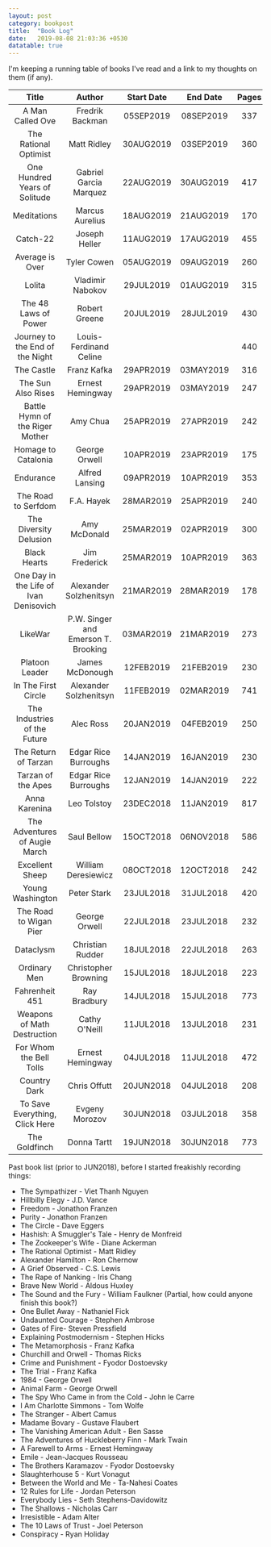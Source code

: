 ```yaml
---
layout: post
category: bookpost
title:  "Book Log"
date:   2019-08-08 21:03:36 +0530
datatable: true
---
```


I'm keeping a running table of books I've read and a link to my thoughts on them (if any).


| Title                                  | Author                              | Start Date | End Date  | Pages | Thoughts | Rating |
| :------------------------------------: | :---------------------------------: | :--------: | :-------: | :---: | :------: | :----: |
| A Man Called Ove                       | Fredrik Backman                     | 05SEP2019  | 08SEP2019 | 337   | [Here](/posts/2019-09-09-a-man-called-ove.md)   | _todo_ |
| The Rational Optimist                  | Matt Ridley                         | 30AUG2019  | 03SEP2019 | 360   | _todo_   | _todo_ |
| One Hundred Years of Solitude          | Gabriel Garcia Marquez              | 22AUG2019  | 30AUG2019 | 417   | _todo_   | _todo_ |
| Meditations                            | Marcus Aurelius                     | 18AUG2019  | 21AUG2019 | 170   | _todo_   | _todo_ |
| Catch-22                               | Joseph Heller                       | 11AUG2019  | 17AUG2019 | 455   | _todo_   | _todo_ |
| Average is Over                        | Tyler Cowen                         | 05AUG2019  | 09AUG2019 | 260   | _todo_   | _todo_ |
| Lolita                                 | Vladimir Nabokov                    | 29JUL2019  | 01AUG2019 | 315   | _todo_   | _todo_ |
| The 48 Laws of Power                   | Robert Greene                       | 20JUL2019  | 28JUL2019 | 430   | _todo_   | _todo_ |
| Journey to the End of the Night        | Louis-Ferdinand Celine              |            |           | 440   | _todo_   | _todo_ |
| The Castle                             | Franz Kafka                         | 29APR2019  | 03MAY2019 | 316   | _todo_   | _todo_ |
| The Sun Also Rises                     | Ernest Hemingway                    | 29APR2019  | 03MAY2019 | 247   | _todo_   | _todo_ |
| Battle Hymn of the Riger Mother        | Amy Chua                            | 25APR2019  | 27APR2019 | 242   | _todo_   | _todo_ |
| Homage to Catalonia                    | George Orwell                       | 10APR2019  | 23APR2019 | 175   | _todo_   | _todo_ |
| Endurance                              | Alfred Lansing                      | 09APR2019  | 10APR2019 | 353   | _todo_   | _todo_ |
| The Road to Serfdom                    | F.A. Hayek                          | 28MAR2019  | 25APR2019 | 240   | _todo_   | _todo_ |
| The Diversity Delusion                 | Amy McDonald                        | 25MAR2019  | 02APR2019 | 300   | _todo_   | _todo_ |
| Black Hearts                           | Jim Frederick                       | 25MAR2019  | 10APR2019 | 363   | _todo_   | _todo_ |
| One Day in the Life of Ivan Denisovich | Alexander Solzhenitsyn              | 21MAR2019  | 28MAR2019 | 178   | _todo_   | _todo_ |
| LikeWar                                | P.W. Singer and Emerson T. Brooking | 03MAR2019  | 21MAR2019 | 273   | _todo_   | _todo_ |
| Platoon Leader                         | James McDonough                     | 12FEB2019  | 21FEB2019 | 230   | _todo_   | _todo_ |
| In The First Circle                    | Alexander Solzhenitsyn              | 11FEB2019  | 02MAR2019 | 741   | _todo_   | _todo_ |
| The Industries of the Future           | Alec Ross                           | 20JAN2019  | 04FEB2019 | 250   | _todo_   | _todo_ |
| The Return of Tarzan                   | Edgar Rice Burroughs                | 14JAN2019  | 16JAN2019 | 230   | _todo_   | _todo_ |
| Tarzan of the Apes                     | Edgar Rice Burroughs                | 12JAN2019  | 14JAN2019 | 222   | _todo_   | _todo_ |
| Anna Karenina                          | Leo Tolstoy                         | 23DEC2018  | 11JAN2019 | 817   | _todo_   | _todo_ |
| The Adventures of Augie March          | Saul Bellow                         | 15OCT2018  | 06NOV2018 | 586   | _todo_   | _todo_ |
| Excellent Sheep                        | William Deresiewicz                 | 08OCT2018  | 12OCT2018 | 242   | _todo_   | _todo_ |
| Young Washington                       | Peter Stark                         | 23JUL2018  | 31JUL2018 | 420   | _todo_   | _todo_ |
| The Road to Wigan Pier                 | George Orwell                       | 22JUL2018  | 23JUL2018 | 232   | _todo_   | _todo_ |
| Dataclysm                              | Christian Rudder                    | 18JUL2018  | 22JUL2018 | 263   | _todo_   | _todo_ |
| Ordinary Men                           | Christopher Browning                | 15JUL2018  | 18JUL2018 | 223   | _todo_   | _todo_ |
| Fahrenheit 451                         | Ray Bradbury                        | 14JUL2018  | 15JUL2018 | 773   | _todo_   | _todo_ |
| Weapons of Math Destruction            | Cathy O'Neill                       | 11JUL2018  | 13JUL2018 | 231   | _todo_   | _todo_ |
| For Whom the Bell Tolls                | Ernest Hemingway                    | 04JUL2018  | 11JUL2018 | 472   | _todo_   | _todo_ |
| Country Dark                           | Chris Offutt                        | 20JUN2018  | 04JUL2018 | 208   | _todo_   | _todo_ |
| To Save Everything, Click Here         | Evgeny Morozov                      | 30JUN2018  | 03JUL2018 | 358   | _todo_   | _todo_ |
| The Goldfinch                          | Donna Tartt                         | 19JUN2018  | 30JUN2018 | 773   | _todo_   | _todo_ |


Past book list (prior to JUN2018), before I started freakishly recording things:

- The Sympathizer - Viet Thanh Nguyen
- Hillbilly Elegy - J.D. Vance
- Freedom - Jonathon Franzen
- Purity - Jonathon Franzen
- The Circle - Dave Eggers
- Hashish: A Smuggler's Tale - Henry de Monfreid
- The Zookeeper's Wife - Diane Ackerman
- The Rational Optimist - Matt Ridley
- Alexander Hamilton - Ron Chernow
- A Grief Observed - C.S. Lewis
- The Rape of Nanking - Iris Chang
- Brave New World - Aldous Huxley
- The Sound and the Fury - William Faulkner (Partial, how could anyone finish this book?)
- One Bullet Away - Nathaniel Fick
- Undaunted Courage - Stephen Ambrose
- Gates of Fire- Steven Pressfield
- Explaining Postmodernism - Stephen Hicks
- The Metamorphosis - Franz Kafka
- Churchill and Orwell - Thomas Ricks
- Crime and Punishment - Fyodor Dostoevsky
- The Trial - Franz Kafka
- 1984 - George Orwell
- Animal Farm - George Orwell
- The Spy Who Came in from the Cold - John le Carre
- I Am Charlotte Simmons - Tom Wolfe
- The Stranger - Albert Camus
- Madame Bovary - Gustave Flaubert
- The Vanishing American Adult - Ben Sasse
- The Adventures of Huckleberry Finn - Mark Twain
- A Farewell to Arms - Ernest Hemingway
- Emile - Jean-Jacques Rousseau
- The Brothers Karamazov - Fyodor Dostoevsky
- Slaughterhouse 5 - Kurt Vonagut
- Between the World and Me - Ta-Nahesi Coates
- 12 Rules for Life - Jordan Peterson
- Everybody Lies - Seth Stephens-Davidowitz
- The Shallows - Nicholas Carr
- Irresistible - Adam Alter
- The 10 Laws of Trust - Joel Peterson
- Conspiracy - Ryan Holiday
